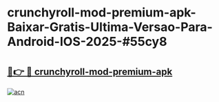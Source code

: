 # crunchyroll-mod-premium-apk-Baixar-Gratis-Ultima-Versao-Para-Android-IOS-2025-#55cy8

# <h2><a href="https://ainizakaria.my?title=crunchyroll-mod-premium-apk&ref=24M">🔗👉 🔴 crunchyroll-mod-premium-apk</a></h2>

[![acn](https://github.com/user-attachments/assets/0f9c940e-d8b0-45ae-aac7-cd30a18b3e1c)](https://ainizakaria.my?title=crunchyroll-mod-premium-apk&ref=24M)

